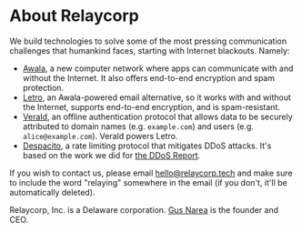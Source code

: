 ---
---

# About Relaycorp

We build technologies to solve some of the most pressing communication challenges that humankind faces,
starting with Internet blackouts.
Namely:

- [Awala](https://awala.network), a new computer network where apps can communicate with and without the Internet. It also offers end-to-end encryption and spam protection.
- [Letro](https://letro.app/en/), an Awala-powered email alternative, so it works with and without the Internet, supports end-to-end encryption, and is spam-resistant.
- [VeraId](https://veraid.net), an offline authentication protocol that allows data to be securely attributed to domain names (e.g. `example.com`) and users (e.g. `alice@example.com`). VeraId powers Letro.
- [Despacito](https://despacito.bot), a rate limiting protocol that mitigates DDoS attacks. It's based on the work we did for [the DDoS Report](https://ddos.report/).

If you wish to contact us, please email [hello@relaycorp.tech](mailto:hello@relaycorp.tech) and make sure to include the word "relaying" somewhere in the email (if you don't, it'll be automatically deleted).

Relaycorp, Inc. is a Delaware corporation.
[Gus Narea](https://gustavo.engineer/) is the founder and CEO.

